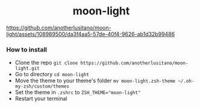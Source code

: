 <h1 align="center">moon-light</h1>

https://github.com/anotherlusitano/moon-light/assets/108989500/da3f4aa5-57de-40f4-9626-ab1d32b99486

### How to install
* Clone the repo `git clone https://github.com/anotherlusitano/moon-light.git`
* Go to directory `cd moon-light`
* Move the theme to your theme's folder `mv moon-light.zsh-theme ~/.oh-my-zsh/custom/themes`
* Set the theme in `.zshrc` to `ZSH_THEME="moon-light"`
* Restart your terminal
